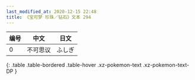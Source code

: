 ```yaml
---
last_modified_at: 2020-12-15 22:48
title: 《宝可梦 珍珠／钻石》文本 294
---
```

| 编号 | 中文 | 日文 |
| ---- | ---- | ---- |
| 0 | 不可思议 | ふしぎ |
{: .table .table-bordered .table-hover .xz-pokemon-text .xz-pokemon-text-DP }